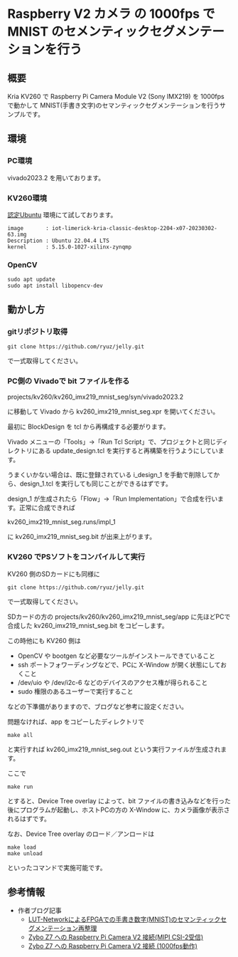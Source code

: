 # Raspberry V2 カメラ の 1000fps で MNIST のセメンティックセグメンテーションを行う

## 概要

Kria KV260 で Raspberry Pi Camera Module V2 (Sony IMX219) を 1000fps で動かして MNIST(手書き文字)のセマンティックセグメンテーションを行うサンプルです。


## 環境

### PC環境

vivado2023.2 を用いております。


### KV260環境

[認定Ubuntu](https://japan.xilinx.com/products/design-tools/embedded-software/ubuntu.html) 環境にて試しております。

```
image       : iot-limerick-kria-classic-desktop-2204-x07-20230302-63.img
Description : Ubuntu 22.04.4 LTS
kernel      : 5.15.0-1027-xilinx-zynqmp
```

### OpenCV

```
sudo apt update
sudo apt install libopencv-dev
```


## 動かし方

### gitリポジトリ取得

```
git clone https://github.com/ryuz/jelly.git
```

で一式取得してください。


### PC側の Vivadoで bit ファイルを作る

projects/kv260/kv260_imx219_mnist_seg/syn/vivado2023.2

に移動して Vivado から kv260_imx219_mnist_seg.xpr を開いてください。

最初に BlockDesign を tcl から再構成する必要がります。

Vivado メニューの「Tools」→「Run Tcl Script」で、プロジェクトと同じディレクトリにある update_design.tcl を実行すると再構築を行うようにしています。

うまくいかない場合は、既に登録されている i_design_1 を手動で削除してから、design_1.tcl を実行しても同じことができるはずです。


design_1 が生成されたら「Flow」→「Run Implementation」で合成を行います。正常に合成できれば

kv260_imx219_mnist_seg.runs/impl_1

に kv260_imx219_mnist_seg.bit が出来上がります。


### KV260 でPSソフトをコンパイルして実行

KV260 側のSDカードにも同様に

```
git clone https://github.com/ryuz/jelly.git
```

で一式取得してください。

SDカードの方の projects/kv260/kv260_imx219_mnist_seg/app に先ほどPCで合成した kv260_imx219_mnist_seg.bit をコピーします。

この時他にも KV260 側は

- OpenCV や bootgen など必要なツールがインストールできていること
- ssh ポートフォワーディングなどで、PCに X-Window が開く状態にしておくこと
- /dev/uio や /dev/i2c-6 などのデバイスのアクセス権が得られること
- sudo 権限のあるユーザーで実行すること

などの下準備がありますので、ブログなど参考に設定ください。

問題なければ、app をコピーしたディレクトリで

```
make all
```

と実行すれば kv260_imx219_mnist_seg.out という実行ファイルが生成されます。

ここで

```
make run
```

とすると、Device Tree overlay によって、bit ファイルの書き込みなどを行った後にプログラムが起動し、ホストPCの方の X-Window に、カメラ画像が表示されるはずです。

なお、Device Tree overlay のロード／アンロードは

```
make load
make unload
```

といったコマンドで実施可能です。



## 参考情報

- 作者ブログ記事
    - [LUT-NetworkによるFPGAでの手書き数字(MNIST)のセマンティックセグメンテーション再整理](https://ryuz.hatenablog.com/entry/2021/07/10/101220)
    - [Zybo Z7 への Raspberry Pi Camera V2 接続(MIPI CSI-2受信)](http://ryuz.txt-nifty.com/blog/2018/04/zybo-z7-raspber.html)
    - [Zybo Z7 への Raspberry Pi Camera V2 接続 (1000fps動作)](http://ryuz.txt-nifty.com/blog/2018/05/zybo-z7-raspber.html)

